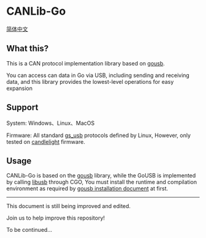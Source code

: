 # CANLib-Go

[简体中文](README_CN.md)


## What this?
This is a CAN protocol implementation library based on [gousb](https://github.com/google/gousb).

You can access can data in Go via USB, including sending and receiving data, and this library provides the lowest-level operations for easy expansion


## Support
System: Windows、Linux、MacOS

Firmware: All standard [gs_usb](https://github.com/torvalds/linux/blob/master/drivers/net/can/usb/gs_usb.c) protocols defined by Linux, However, only tested on [candlelight](https://github.com/candle-usb/candleLight_fw) firmware. 


## Usage
CANLib-Go is based on the [gousb](https://github.com/google/gousb) library, while the GoUSB is implemented by calling [libusb](https://github.com/libusb/libusb) through CGO, You must install the runtime and compilation environment as required by [gousb installation document](https://github.com/google/gousb?tab=readme-ov-file#installation) at first.

---

This document is still being improved and edited.

Join us to help improve this repository!

To be continued...
